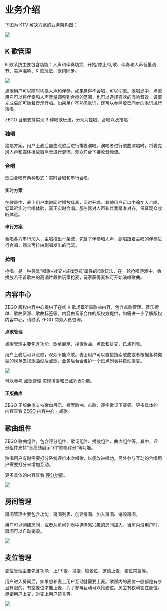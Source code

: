 # 业务介绍

下图为 KTV 解决方案的业务架构图：

<Frame width="512" height="auto" >
  <img src="https://doc-media.zego.im/sdk-doc/Pics/ktv/ktv_core_features.jpg" />
</Frame>

## K 歌管理

K 歌系统主要包含功能：人声和伴奏切换、开始/停止/切歌、伴奏和人声音量调节、美声混响、K 歌玩法、歌词同步。

<Frame width="512" height="auto" ><img src="https://doc-media.zego.im/sdk-doc/Pics/ktv/Sing.png" /></Frame>

点歌用户可以随时切换人声和伴奏，如果觉得不会唱，可以切歌。歌唱途中，点歌用户可以将伴奏和人声音量调整到合适的范围，也可以选择喜欢的混响音效，设置完成后即可随着音乐开唱。如果用户不熟悉歌词，还可以参照着已同步的歌词进行演唱。

ZEGO 目前支持实现 3 种唱歌玩法，分别为独唱、合唱以及抢唱：

### 独唱

独唱方案，用户上麦后自由点歌后进行排麦演唱。演唱者进行歌曲演唱时，将麦克风人声和媒体播放器声音进行混流，观众在台下接收音频流。

### 合唱

歌曲合唱有两种形式：实时合唱和串行合唱。

#### 实时方案

在歌房中，麦上用户本地同时播放伴奏，同时开唱。其他用户可以中途加入合唱。低延迟实时合唱体验，真正实时合唱。服务器对人声和伴奏精准对齐，保证观众收听体验。

#### 串行方案

合唱各方串行加入，主唱推出一条流，包含了伴奏和人声，副唱跟着主唱的伴奏进行合唱，观众再拉由副唱发出的混流。

### 抢唱

抢唱，是一种兼具“唱歌+社交+游戏竞技”属性的K歌玩法，在一轮抢唱游戏中，会播放若干首歌曲的高潮片段供玩家抢麦，玩家获得麦权可开始演唱歌曲。

## 内容中心

ZEGO 版权内容中心提供了在线 K 歌场景所需歌曲内容，包含点歌管理、音乐榜单、歌曲资源、歌曲标签等。内容由音乐合作的版权方提供，如需进一步了解版权内容中心，请联系 ZEGO 商务人员咨询。

#### 点歌管理

点歌管理主要包含功能：歌单展示、搜索歌曲、点歌和排麦、已点列表。

用户上麦后可以点歌，观众不能点歌。麦上用户可以直接搜索歌曲或者根据各种类型的榜单去找歌曲然后点歌，业务后台会维护一个已点列表并自动排麦。

<Frame width="512" height="auto" ><img src="https://doc-media.zego.im/sdk-doc/Pics/ktv/Choose_Song.png" /></Frame>

可以参考 [点歌管理](/online-ktv-electron/implementation/song-selection) 实现排麦和已点列表功能。

#### 正版曲库

ZEGO 正版曲库支持歌单展示、搜索歌曲、点歌，逐字歌词下载等。更多具体的内容查看 [ZEGO 内容中心 - 点歌](/online-ktv-electron/zego-content-center/sing-songs)。


## 歌曲组件

ZEGO 歌曲组件，包含评分组件、歌词组件、播放组件、曲库组件等。其中，评分组件支持“音高线展示”和“歌唱评分”等功能。

独唱用户有时需要打分系统评价本次唱歌，以便改进唱功。另外参与互动的合唱用户需要打分来增加互动。

更多具体的内容查看 [评分功能](/online-ktv-electron/implementation/vocal-scoring)。

<Frame width="512" height="auto" ><img src="https://doc-media.zego.im/sdk-doc/Pics/ktv/Rate.png" /></Frame>


## 房间管理

房间管理主要包含功能：房间列表、创建房间、加入房间、销毁房间。

用户可以创建房间，或者从房间列表中选择感兴趣的房间加入。当房内没用户时，房间可以自动销毁。

<Frame width="512" height="auto" ><img src="https://doc-media.zego.im/sdk-doc/Pics/ktv/Room_list.jpg" /></Frame>

## 麦位管理

麦位管理主要包含功能：上/下麦、换麦、锁麦位、邀请上麦、麦位禁言等。

用户进入房间后，如果想和麦上用户互动就需要上麦。歌房内的麦位一般都是有序且有限的。有空麦位才能上麦，为了参与互动可以抢麦位。房主有权利锁住麦位，邀请用户上麦，对麦上用户禁言等。

<Frame width="512" height="auto" ><img src="https://doc-media.zego.im/sdk-doc/Pics/ktv/Mic_Management.png" /></Frame>

